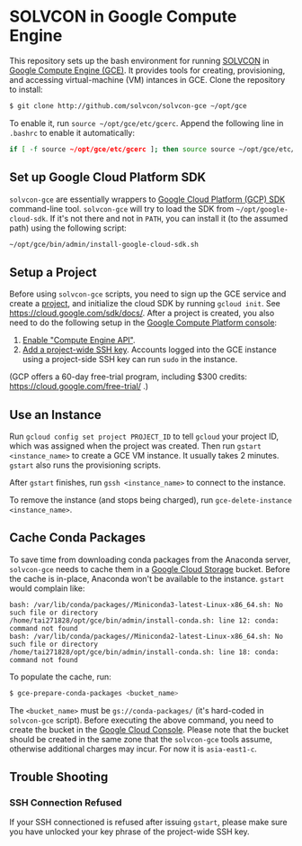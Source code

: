 # SOLVCON in Google Compute Engine

This repository sets up the bash environment for running [SOLVCON](http://solvcon.net/) in [Google Compute Engine (GCE)](https://cloud.google.com/compute/).  It provides tools for creating, provisioning, and accessing virtual-machine (VM) intances in GCE.  Clone the repository to install:

```bash
$ git clone http://github.com/solvcon/solvcon-gce ~/opt/gce
```

To enable it, run `source ~/opt/gce/etc/gcerc`.  Append the following line in ``.bashrc`` to enable it automatically:

```bash
if [ -f source ~/opt/gce/etc/gcerc ]; then source source ~/opt/gce/etc/gcerc; fi
```

## Set up Google Cloud Platform SDK

`solvcon-gce` are essentially wrappers to [Google Cloud Platform (GCP) SDK](https://cloud.google.com/sdk/) command-line tool.  `solvcon-gce` will try to load the SDK from `~/opt/google-cloud-sdk`.  If it's not there and not in `PATH`, you can install it (to the assumed path) using the following script:

```bash
~/opt/gce/bin/admin/install-google-cloud-sdk.sh
```

## Setup a Project

Before using `solvcon-gce` scripts, you need to sign up the GCE service and create a [project](https://cloud.google.com/compute/docs/projects), and initialize the cloud SDK by running `gcloud init`.  See https://cloud.google.com/sdk/docs/.  After a project is created, you also need to do the following setup in the [Google Compute Platform console](https://console.cloud.google.com):

1. [Enable "Compute Engine API"](https://console.cloud.google.com/apis/).
2. [Add a project-wide SSH key](https://console.cloud.google.com/compute/metadata/sshKeys).  Accounts logged into the GCE instance using a project-side SSH key can run `sudo` in the instance.

(GCP offers a 60-day free-trial program, including $300 credits: https://cloud.google.com/free-trial/ .)

## Use an Instance

Run `gcloud config set project PROJECT_ID` to tell `gcloud` your project ID, which was assigned when the project was created.  Then run `gstart <instance_name>` to create a GCE VM instance.  It usually takes 2 minutes.  `gstart` also runs the provisioning scripts.

After `gstart` finishes, run `gssh <instance_name>` to connect to the instance.

To remove the instance (and stops being charged), run `gce-delete-instance <instance_name>`.

## Cache Conda Packages

To save time from downloading conda packages from the Anaconda server, `solvcon-gce` needs to cache them in a [Google Cloud Storage](https://cloud.google.com/storage) bucket.  Before the cache is in-place, Anaconda won't be available to the instance.  `gstart` would complain like:

```
bash: /var/lib/conda/packages//Miniconda3-latest-Linux-x86_64.sh: No such file or directory
/home/tai271828/opt/gce/bin/admin/install-conda.sh: line 12: conda: command not found
bash: /var/lib/conda/packages//Miniconda2-latest-Linux-x86_64.sh: No such file or directory
/home/tai271828/opt/gce/bin/admin/install-conda.sh: line 18: conda: command not found
```

To populate the cache, run:

```bash
$ gce-prepare-conda-packages <bucket_name>
```

The `<bucket_name>` must be `gs://conda-packages/` (it's hard-coded in `solvcon-gce` script).  Before executing the above command, you need to create the bucket in the [Google Cloud Console](https://console.cloud.google.com).  Please note that the bucket should be created in the same zone that the `solvcon-gce` tools assume, otherwise additional charges may incur.  For now it is `asia-east1-c`.

## Trouble Shooting

### SSH Connection Refused

If your SSH connectioned is refused after issuing `gstart`, please make sure you have unlocked your key phrase of the project-wide SSH key.
